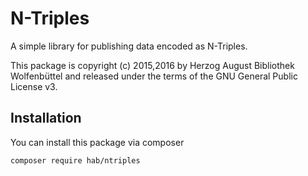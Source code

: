 # N-Triples

A simple library for publishing data encoded as N-Triples.

This package is copyright (c) 2015,2016 by Herzog August Bibliothek Wolfenbüttel and released under the terms of the GNU
General Public License v3.

## Installation

You can install this package via composer

```
composer require hab/ntriples
```


